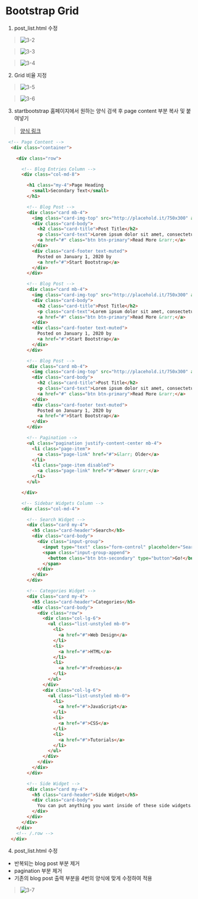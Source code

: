 # Bootstrap Grid
1. post_list.html 수정  
> ![3-2](https://user-images.githubusercontent.com/48504392/79463752-35f31800-8034-11ea-8247-344752bd6671.png)  

> ![3-3](https://user-images.githubusercontent.com/48504392/79463786-3f7c8000-8034-11ea-8ed4-8dd60c114973.png)  

> ![3-4](https://user-images.githubusercontent.com/48504392/79463814-45726100-8034-11ea-9240-b3a22c502a98.png)  

2. Grid 비율 지정  
> ![3-5](https://user-images.githubusercontent.com/48504392/79463835-4c996f00-8034-11ea-8490-cbb79283ac5a.png)  

> ![3-6](https://user-images.githubusercontent.com/48504392/79463865-58853100-8034-11ea-9683-d6d27588a35b.png)  

3. startbootstrap 홈페이지에서 원하는 양식 검색 후 page content 부분 복사 및 붙여넣기  
> [양식 링크](https://startbootstrap.com/template/blog-home)  
~~~html
 <!-- Page Content -->
  <div class="container">

    <div class="row">

      <!-- Blog Entries Column -->
      <div class="col-md-8">

        <h1 class="my-4">Page Heading
          <small>Secondary Text</small>
        </h1>

        <!-- Blog Post -->
        <div class="card mb-4">
          <img class="card-img-top" src="http://placehold.it/750x300" alt="Card image cap">
          <div class="card-body">
            <h2 class="card-title">Post Title</h2>
            <p class="card-text">Lorem ipsum dolor sit amet, consectetur adipisicing elit. Reiciendis aliquid atque, nulla? Quos cum ex quis soluta, a laboriosam. Dicta expedita corporis animi vero voluptate voluptatibus possimus, veniam magni quis!</p>
            <a href="#" class="btn btn-primary">Read More &rarr;</a>
          </div>
          <div class="card-footer text-muted">
            Posted on January 1, 2020 by
            <a href="#">Start Bootstrap</a>
          </div>
        </div>

        <!-- Blog Post -->
        <div class="card mb-4">
          <img class="card-img-top" src="http://placehold.it/750x300" alt="Card image cap">
          <div class="card-body">
            <h2 class="card-title">Post Title</h2>
            <p class="card-text">Lorem ipsum dolor sit amet, consectetur adipisicing elit. Reiciendis aliquid atque, nulla? Quos cum ex quis soluta, a laboriosam. Dicta expedita corporis animi vero voluptate voluptatibus possimus, veniam magni quis!</p>
            <a href="#" class="btn btn-primary">Read More &rarr;</a>
          </div>
          <div class="card-footer text-muted">
            Posted on January 1, 2020 by
            <a href="#">Start Bootstrap</a>
          </div>
        </div>

        <!-- Blog Post -->
        <div class="card mb-4">
          <img class="card-img-top" src="http://placehold.it/750x300" alt="Card image cap">
          <div class="card-body">
            <h2 class="card-title">Post Title</h2>
            <p class="card-text">Lorem ipsum dolor sit amet, consectetur adipisicing elit. Reiciendis aliquid atque, nulla? Quos cum ex quis soluta, a laboriosam. Dicta expedita corporis animi vero voluptate voluptatibus possimus, veniam magni quis!</p>
            <a href="#" class="btn btn-primary">Read More &rarr;</a>
          </div>
          <div class="card-footer text-muted">
            Posted on January 1, 2020 by
            <a href="#">Start Bootstrap</a>
          </div>
        </div>

        <!-- Pagination -->
        <ul class="pagination justify-content-center mb-4">
          <li class="page-item">
            <a class="page-link" href="#">&larr; Older</a>
          </li>
          <li class="page-item disabled">
            <a class="page-link" href="#">Newer &rarr;</a>
          </li>
        </ul>

      </div>

      <!-- Sidebar Widgets Column -->
      <div class="col-md-4">

        <!-- Search Widget -->
        <div class="card my-4">
          <h5 class="card-header">Search</h5>
          <div class="card-body">
            <div class="input-group">
              <input type="text" class="form-control" placeholder="Search for...">
              <span class="input-group-append">
                <button class="btn btn-secondary" type="button">Go!</button>
              </span>
            </div>
          </div>
        </div>

        <!-- Categories Widget -->
        <div class="card my-4">
          <h5 class="card-header">Categories</h5>
          <div class="card-body">
            <div class="row">
              <div class="col-lg-6">
                <ul class="list-unstyled mb-0">
                  <li>
                    <a href="#">Web Design</a>
                  </li>
                  <li>
                    <a href="#">HTML</a>
                  </li>
                  <li>
                    <a href="#">Freebies</a>
                  </li>
                </ul>
              </div>
              <div class="col-lg-6">
                <ul class="list-unstyled mb-0">
                  <li>
                    <a href="#">JavaScript</a>
                  </li>
                  <li>
                    <a href="#">CSS</a>
                  </li>
                  <li>
                    <a href="#">Tutorials</a>
                  </li>
                </ul>
              </div>
            </div>
          </div>
        </div>

        <!-- Side Widget -->
        <div class="card my-4">
          <h5 class="card-header">Side Widget</h5>
          <div class="card-body">
            You can put anything you want inside of these side widgets. They are easy to use, and feature the new Bootstrap 4 card containers!
          </div>
        </div>
      </div>
    </div>
    <!-- /.row -->
  </div>
~~~
4. post_list.html 수정  
- 반복되는 blog post 부분 제거  
- pagination 부분 제거  
- 기존의 blog post 출력 부분을 4번의 양식에 맞게 수정하여 적용  
> ![3-7](https://user-images.githubusercontent.com/48504392/79463916-68047a00-8034-11ea-9bcd-8bd95a2255fd.png)  
